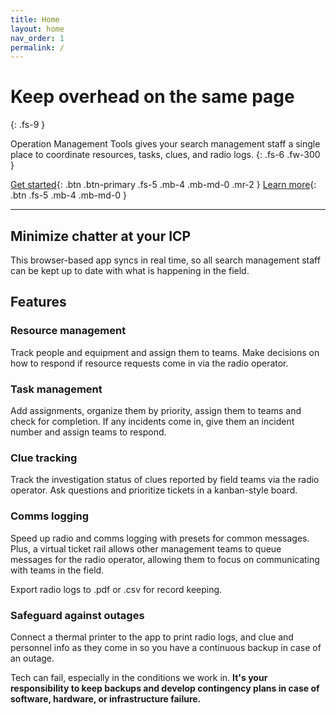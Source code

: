 ```yaml
---
title: Home
layout: home
nav_order: 1
permalink: /
---
```


# Keep overhead on the same page
{: .fs-9 }

Operation Management Tools gives your search management staff a single place to coordinate resources, tasks, clues, and radio logs.
{: .fs-6 .fw-300 }

[Get started](https://app.operation.tools){: .btn .btn-primary .fs-5 .mb-4 .mb-md-0 .mr-2 }
[Learn more](guide/getting_started){: .btn .fs-5 .mb-4 .mb-md-0 }

---

## Minimize chatter at your ICP
This browser-based app syncs in real time, so all search management staff can be kept up to date with what is happening in the field.

## Features

### Resource management
Track people and equipment and assign them to teams. Make decisions on how to respond if resource requests come in via the radio operator.

### Task management
Add assignments, organize them by priority, assign them to teams and check for completion. If any incidents come in, give them an incident number and assign teams to respond.

### Clue tracking
Track the investigation status of clues reported by field teams via the radio operator. Ask questions and prioritize tickets in a kanban-style board.

### Comms logging
Speed up radio and comms logging with presets for common messages. Plus, a virtual ticket rail allows other management teams to queue messages for the radio operator, allowing them to focus on communicating with teams in the field.

Export radio logs to .pdf or .csv for record keeping.

### Safeguard against outages
Connect a thermal printer to the app to print radio logs, and clue and personnel info as they come in so you have a continuous backup in case of an outage.

Tech can fail, especially in the conditions we work in. **It's your responsibility to keep backups and develop contingency plans in case of software, hardware, or infrastructure failure.**